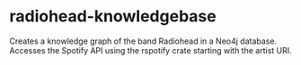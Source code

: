 # radiohead-knowledgebase

Creates a knowledge graph of the band Radiohead in a Neo4j database. Accesses the Spotify API using the rspotify crate starting with the artist URI.
